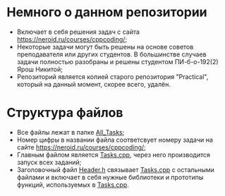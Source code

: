 # Немного о данном репозитории

* Включает в себя решения задач с сайта https://neroid.ru/courses/cppcoding/;
* Некоторые задачи могут быть решены на основе советов преподавателя или других студентов. В большинстве случаев задачи полностью разобраны и решены студентом ПИ-б-о-192(2) Ярош Никитой;
* Репозиторий является копией старого репозитория "Practical", который на данный момент, скорее всего, удалён.

# Структура файлов

* Все файлы лежат в папке [All_Tasks](адрес "https://github.com/THRUWOL/Tasks/tree/master/All_Tasks");
* Номер цифры в названии файла соответсвует номеру задачи на сайте https://neroid.ru/courses/cppcoding/;
* Главным файлом является [Tasks.cpp](адрес "https://github.com/THRUWOL/Tasks/blob/master/All_Tasks/Tasks.cpp"), через него производится запуск всех заданий;
* Заголовочный файл [Header.h](адрес "https://github.com/THRUWOL/Tasks/blob/master/All_Tasks/Header.h") связывает [Tasks.cpp](адрес "https://github.com/THRUWOL/Tasks/blob/master/All_Tasks/Tasks.cpp") с остальными файлами и включает в себя нужные библиотеки и прототипы функций, используемых в [Tasks.cpp](адрес "https://github.com/THRUWOL/Tasks/blob/master/All_Tasks/Tasks.cpp").


